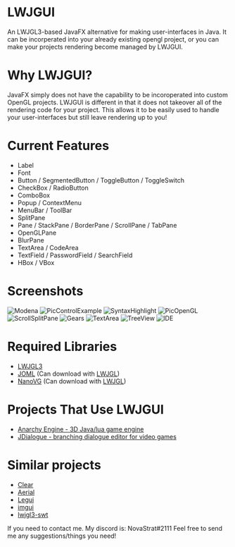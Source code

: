 # LWJGUI
An LWJGL3-based JavaFX alternative for making user-interfaces in Java. It can be incorperated into your already existing opengl project, or you can make your projects rendering become managed by LWJGUI.

# Why LWJGUI?
JavaFX simply does not have the capability to be incoroperated into custom OpenGL projects. LWJGUI is different in that it does not takeover all of the rendering code for your project. This allows it to be easily used to handle your user-interfaces but still leave rendering up to you!

# Current Features
- Label
- Font
- Button / SegmentedButton / ToggleButton / ToggleSwitch
- CheckBox / RadioButton
- ComboBox
- Popup / ContextMenu
- MenuBar / ToolBar
- SplitPane
- Pane / StackPane / BorderPane / ScrollPane / TabPane
- OpenGLPane
- BlurPane
- TextArea / CodeArea
- TextField / PasswordField / SearchField
- HBox / VBox

# Screenshots
![Modena](http://magaimg.net/img/7gkq.png)
![PicControlExample](http://magaimg.net/img/7gkp.png)
![SyntaxHighlight](http://magaimg.net/img/7cr8.png)
![PicOpenGL](http://magaimg.net/img/7utn.png)
![ScrollSplitPane](https://i.imgur.com/EKVvWdP.png)
![Gears](http://magaimg.net/img/7ux5.png)
![TextArea](http://magaimg.net/img/7upk.png)
![TreeView](https://i.imgur.com/WZQxpvU.png)
![IDE](http://magaimg.net/img/7upi.png)

# Required Libraries
- [LWJGL3](https://www.lwjgl.org/)
- [JOML](https://github.com/JOML-CI/JOML) (Can download with [LWJGL](https://www.lwjgl.org/customize))
- [NanoVG](https://github.com/memononen/nanovg) (Can download with [LWJGL](https://www.lwjgl.org/customize))

# Projects That Use LWJGUI
- [Anarchy Engine - 3D Java/lua game engine](https://github.com/orange451/AnarchyEngine)
- [JDialogue - branching dialogue editor for video games](https://github.com/SkyAphid/JDialogue)

# Similar projects
- [Clear](https://github.com/SkyAphid/Clear/)
- [Aerial](https://github.com/LacombeJ/Aerial)
- [Legui](https://github.com/LiquidEngine/legui)
- [imgui](https://github.com/kotlin-graphics/imgui)
- [lwjgl3-swt](https://github.com/LWJGLX/lwjgl3-swt)

If you need to contact me. My discord is: NovaStrat#2111
Feel free to send me any suggestions/things you need!
